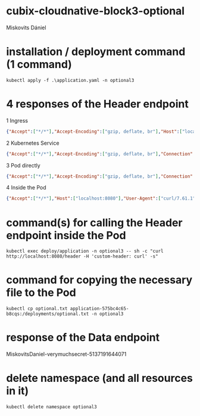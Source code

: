 # cubix-cloudnative-block3-optional

Miskovits Dániel

# installation / deployment command (1 command)

```
kubectl apply -f .\application.yaml -n optional3
```

# 4 responses of the Header endpoint

1 Ingress
```json
{"Accept":["*/*"],"Accept-Encoding":["gzip, deflate, br"],"Host":["localhost:8080"],"Postman-Token":["6f960cb6-11e8-4cc5-b07b-13b5335b5b52"],"User-Agent":["PostmanRuntime/7.36.0"],"X-Forwarded-For":["172.18.0.1"],"X-Forwarded-Host":["localhost:8080"],"X-Forwarded-Port":["80"],"X-Forwarded-Proto":["http"],"X-Forwarded-Scheme":["http"],"X-Real-IP":["172.18.0.1"],"X-Request-ID":["61929984917a3ac13b9d238ac4e7066b"],"X-Scheme":["http"],"custom-header":["postman"]}
```

2 Kubernetes Service
```json
{"Accept":["*/*"],"Accept-Encoding":["gzip, deflate, br"],"Connection":["keep-alive"],"Host":["localhost:9080"],"Postman-Token":["4b04b93f-db89-42aa-992f-ac645780b85b"],"User-Agent":["PostmanRuntime/7.36.0"],"custom-header":["postman"]}
```

3 Pod directly
```json
{"Accept":["*/*"],"Accept-Encoding":["gzip, deflate, br"],"Connection":["keep-alive"],"Host":["localhost:9081"],"Postman-Token":["97452bf8-5e1f-4c94-9ed1-e0744096b487"],"User-Agent":["PostmanRuntime/7.36.0"],"custom-header":["postman"]}
```

4 Inside the Pod
```json
{"Accept":["*/*"],"Host":["localhost:8080"],"User-Agent":["curl/7.61.1"],"custom-header":["curl"]}
```

# command(s) for calling the Header endpoint inside the Pod

```
kubectl exec deploy/application -n optional3 -- sh -c "curl http://localhost:8080/header -H 'custom-header: curl' -s"
```

# command for copying the necessary file to the Pod

```
kubectl cp optional.txt application-575bc4c65-b8cqs:/deployments/optional.txt -n optional3
```

# response of the Data endpoint

MiskovitsDaniel-verymuchsecret-5137191644071

# delete namespace (and all resources in it)

```
kubectl delete namespace optional3
```
